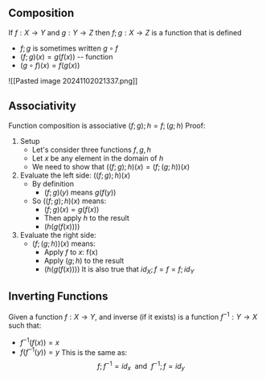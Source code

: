 ## Composition
If $f: X \to Y$ and $g:Y\to Z$  then $f;g:X\to Z$ is a function that is defined
- $f;g$ is sometimes written  $g \circ f$
- $(f;g)(x) = g(f(x))$ -- function 
- $(g \circ f)(x) = f(g(x))$

![[Pasted image 20241102021337.png]]
## Associativity
Function composition is associative $(f;g);h = f;(g;h)$
Proof:
1. Setup
	- Let's consider three functions $f,g,h$
	- Let $x$ be any element in the domain of $h$
	- We need to show that $((f;g);h)(x) = (f;(g;h))(x)$
2. Evaluate the left side: $((f;g);h)(x)$ 
	- By definition
		- $(f;g)(y)~\text{means}~ g(f(y))$
	- So $((f;g);h)(x)$ means:
		- $(f;g)(x) = g(f(x))$
		- Then apply $h$ to the result
		- $(h(g(f(x))))$
3. Evaluate the right side:
	- $(f;(g;h))(x)$ means:
		- Apply $f$ to $x$: f(x)
		- Apply $(g;h)$ to the result
		- $(h(g(f(x))))$
It is also true that $id_{X};f = f = f;id_{Y}$

## Inverting Functions
Given a function $f:X \to Y$, and inverse (if it exists) is a function $f^{-1}:Y\to X$ such that:
- $f^{-1}(f(x)) = x$
- $f(f^{-1}(y))=y$
This is the same as:
$$
f;f^{-1} = id_{x}~~\text{and}~~f^{-1};f = id_{y}
$$
